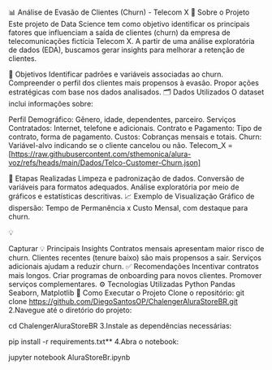 
📊 Análise de Evasão de Clientes (Churn) - Telecom X
📌 Sobre o Projeto
Este projeto de Data Science tem como objetivo identificar os principais fatores que influenciam a saída de clientes (churn) da empresa de telecomunicações fictícia Telecom X. A partir de uma análise exploratória de dados (EDA), buscamos gerar insights para melhorar a retenção de clientes.

🎯 Objetivos
Identificar padrões e variáveis associadas ao churn.
Compreender o perfil dos clientes mais propensos à evasão.
Propor ações estratégicas com base nos dados analisados.
🗂 Dados Utilizados
O dataset inclui informações sobre:

Perfil Demográfico: Gênero, idade, dependentes, parceiro.
Serviços Contratados: Internet, telefone e adicionais.
Contrato e Pagamento: Tipo de contrato, forma de pagamento.
Custos: Cobranças mensais e totais.
Churn: Variável-alvo indicando se o cliente cancelou ou não.
Telecom_X = [https://raw.githubusercontent.com/sthemonica/alura-voz/refs/heads/main/Dados/Telco-Customer-Churn.json]

🧹 Etapas Realizadas
Limpeza e padronização de dados.
Conversão de variáveis para formatos adequados.
Análise exploratória por meio de gráficos e estatísticas descritivas.
📈 Exemplo de Visualização
Gráfico de dispersão: Tempo de Permanência x Custo Mensal, com destaque para churn.

💡

Capturar
💡 Principais Insights
Contratos mensais apresentam maior risco de churn.
Clientes recentes (tenure baixo) são mais propensos a sair.
Serviços adicionais ajudam a reduzir churn.
✅ Recomendações
Incentivar contratos mais longos.
Criar programas de onboarding para novos clientes.
Promover serviços complementares.
⚙️ Tecnologias Utilizadas
Python
Pandas
Seaborn, Matplotlib
🚀 Como Executar o Projeto
Clone o repositório:
git clone https://github.com/DiegoSantosOP/ChalengerAluraStoreBR.git
2.Navegue até o diretório do projeto:

cd ChalengerAluraStoreBR
3.Instale as dependências necessárias:

pip install -r requirements.txt**
4.Abra o notebook:

jupyter notebook AluraStoreBr.ipynb
